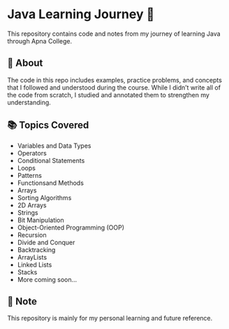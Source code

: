# Java Learning Journey 🚀

This repository contains code and notes from my journey of learning Java through Apna College.

## 📘 About
The code in this repo includes examples, practice problems, and concepts that I followed and understood during the course. While I didn’t write all of the code from scratch, I studied and annotated them to strengthen my understanding.

## 📚 Topics Covered
- Variables and Data Types
- Operators
- Conditional Statements
- Loops
- Patterns
- Functionsand Methods
- Arrays
- Sorting Algorithms
- 2D Arrays
- Strings
- Bit Manipulation
- Object-Oriented Programming (OOP)
- Recursion
- Divide and Conquer
- Backtracking
- ArrayLists
- Linked Lists
- Stacks
- More coming soon...

## 📌 Note
This repository is mainly for my personal learning and future reference. 
